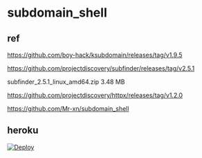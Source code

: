 # subdomain_shell

## ref 


https://github.com/boy-hack/ksubdomain/releases/tag/v1.9.5

https://github.com/projectdiscovery/subfinder/releases/tag/v2.5.1

 subfinder_2.5.1_linux_amd64.zip 3.48 MB 


 https://github.com/projectdiscovery/httpx/releases/tag/v1.2.0
 

https://github.com/Mr-xn/subdomain_shell


## heroku



[![Deploy](https://www.herokucdn.com/deploy/button.svg)](https://heroku.com/deploy?template=https://github.com/wanghaisheng/subdomain-discovery-rest)
